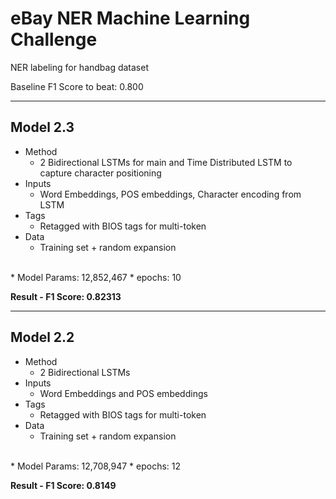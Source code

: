 # eBay NER Machine Learning Challenge

NER labeling for handbag dataset

Baseline F1 Score to beat: 0.800

---

## Model 2.3
* Method 
   * 2 Bidirectional LSTMs for main and Time Distributed LSTM to capture character positioning       
* Inputs 
   * Word Embeddings, POS embeddings, Character encoding from LSTM
* Tags 
   * Retagged with BIOS tags for multi-token
* Data 
   * Training set + random expansion

</br>
* Model Params: 12,852,467
* epochs: 10


<b>Result - F1 Score: 0.82313</b>

---

## Model 2.2
* Method 
  * 2 Bidirectional LSTMs
* Inputs 
  * Word Embeddings and POS embeddings
* Tags 
  * Retagged with BIOS tags for multi-token
* Data 
  * Training set + random expansion

</br>
* Model Params: 12,708,947
* epochs: 12

<b>Result - F1 Score: 0.8149</b>

